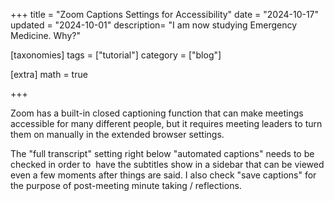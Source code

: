 +++
title = "Zoom Captions Settings for Accessibility"
date = "2024-10-17"
updated = "2024-10-01"
description= "I am now studying Emergency Medicine. Why?"

[taxonomies]
tags = ["tutorial"]
category = ["blog"]

[extra]
math = true

+++

Zoom has a built-in closed captioning function that can make meetings accessible for many different people, but it requires meeting leaders to turn them on manually in the extended browser settings.


The "full transcript" setting right below "automated captions" needs to be checked in order to  have the subtitles show in a sidebar that can be viewed even a few moments after things are said. I also check "save captions" for the purpose of post-meeting minute taking / reflections.